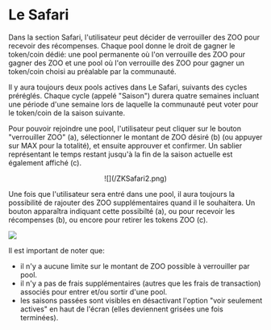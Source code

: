 # Le Safari

Dans la section Safari, l'utilisateur peut décider de verrouiller des ZOO pour recevoir des récompenses. Chaque pool donne le droit de gagner le token/coin dédié: une pool permanente où l'on verrouille des ZOO pour gagner des ZOO et une pool où l'on verrouille des ZOO pour gagner un token/coin choisi au préalable par la communauté.

Il y aura toujours deux pools actives dans Le Safari, suivants des cycles préréglés. Chaque cycle (appelé "Saison") durera quatre semaines incluant une période d'une semaine lors de laquelle la communauté peut voter pour le token/coin de la saison suivante.

Pour pouvoir rejoindre une pool, l'utilisateur peut cliquer sur le bouton "verrouiller ZOO" (a), sélectionner le montant de ZOO désiré (b) (ou appuyer sur MAX pour la totalité), et ensuite approuver et confirmer. Un sablier représentant le temps restant jusqu'à la fin de la saison actuelle est également affiché (c).

<center style={{marginTop:10}}>
![](/ZKSafari2.png)
</center>

Une fois que l'utilisateur sera entré dans une pool, il aura toujours la possibilité de rajouter des ZOO supplémentaires quand il le souhaitera. Un bouton apparaîtra indiquant cette possibilté (a), ou pour recevoir les récompenses (b), ou encore pour retirer les tokens ZOO (c).

![](/ZKSafari3.jpg)

Il est important de noter que:
*   il n'y a aucune limite sur le montant de ZOO possible à verrouiller par pool.
*   il n'y a pas de frais supplémentaires (autres que les frais de transaction) associés pour entrer et/ou sortir d'une pool.
*   les saisons passées sont visibles en désactivant l'option "voir seulement actives" en haut de l'écran (elles deviennent grisées une fois terminées).
